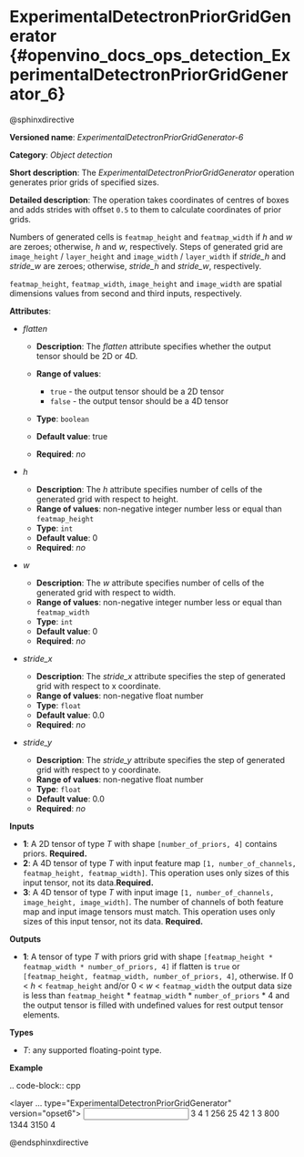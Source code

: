 # ExperimentalDetectronPriorGridGenerator {#openvino_docs_ops_detection_ExperimentalDetectronPriorGridGenerator_6}

@sphinxdirective

**Versioned name**: *ExperimentalDetectronPriorGridGenerator-6*

**Category**: *Object detection*

**Short description**: The *ExperimentalDetectronPriorGridGenerator* operation generates prior grids of specified sizes.

**Detailed description**: The operation takes coordinates of centres of boxes and adds strides with offset `0.5` to them to calculate coordinates of prior grids.

Numbers of generated cells is ``featmap_height`` and ``featmap_width`` if *h* and *w* are zeroes; otherwise, *h* and *w*, respectively. Steps of generated grid are ``image_height`` / ``layer_height`` and ``image_width`` / ``layer_width`` if *stride_h* and *stride_w* are zeroes; otherwise, *stride_h* and *stride_w*, respectively.

``featmap_height``, ``featmap_width``, ``image_height`` and ``image_width`` are spatial dimensions values from second and third inputs, respectively.

**Attributes**:

* *flatten*

  * **Description**: The *flatten* attribute specifies whether the output tensor should be 2D or 4D.
  * **Range of values**:
     
    * ``true`` - the output tensor should be a 2D tensor
    * ``false`` - the output tensor should be a 4D tensor
  * **Type**: ``boolean``
  * **Default value**: true
  * **Required**: *no*

* *h*

  * **Description**: The *h* attribute specifies number of cells of the generated grid with respect to height.
  * **Range of values**: non-negative integer number less or equal than ``featmap_height``
  * **Type**: ``int``
  * **Default value**: 0
  * **Required**: *no*

* *w*

  * **Description**: The *w* attribute specifies number of cells of the generated grid with respect to width.
  * **Range of values**: non-negative integer number less or equal than ``featmap_width``
  * **Type**: ``int``
  * **Default value**: 0
  * **Required**: *no*

* *stride_x*

  * **Description**: The *stride_x* attribute specifies the step of generated grid with respect to x coordinate.
  * **Range of values**: non-negative float number
  * **Type**: ``float``
  * **Default value**: 0.0
  * **Required**: *no*

* *stride_y*

  * **Description**: The *stride_y* attribute specifies the step of generated grid with respect to y coordinate.
  * **Range of values**: non-negative float number
  * **Type**: ``float``
  * **Default value**: 0.0
  * **Required**: *no*

**Inputs**

* **1**: A 2D tensor of type *T* with shape ``[number_of_priors, 4]`` contains priors. **Required.**
* **2**: A 4D tensor of type *T* with input feature map ``[1, number_of_channels, featmap_height, featmap_width]``. This operation uses only sizes of this input tensor, not its data.**Required.**
* **3**: A 4D tensor of type *T* with input image ``[1, number_of_channels, image_height, image_width]``. The number of channels of both feature map and input image tensors must match. This operation uses only sizes of this input tensor, not its data. **Required.**

**Outputs**

* **1**: A tensor of type *T* with priors grid with shape ``[featmap_height * featmap_width * number_of_priors, 4]`` if flatten is ``true`` or ``[featmap_height, featmap_width, number_of_priors, 4]``, otherwise. If 0 < *h* < ``featmap_height`` and/or 0 < *w* < ``featmap_width`` the output data size is less than ``featmap_height`` * ``featmap_width`` * ``number_of_priors`` * 4 and the output tensor is filled with undefined values for rest output tensor elements.

**Types**

* *T*: any supported floating-point type.

**Example**

.. code-block:: cpp
   
   <layer ... type="ExperimentalDetectronPriorGridGenerator" version="opset6">
       <data flatten="true" h="0" stride_x="32.0" stride_y="32.0" w="0"/>
       <input>
           <port id="0">
               <dim>3</dim>
               <dim>4</dim>
           </port>
           <port id="1">
               <dim>1</dim>
               <dim>256</dim>
               <dim>25</dim>
               <dim>42</dim>
           </port>
           <port id="2">
               <dim>1</dim>
               <dim>3</dim>
               <dim>800</dim>
               <dim>1344</dim>
           </port>
       </input>
       <output>
           <port id="3" precision="FP32">
               <dim>3150</dim>
               <dim>4</dim>
           </port>
       </output>
   </layer>

@endsphinxdirective

